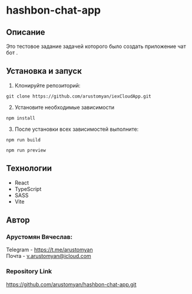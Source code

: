 # hashbon-chat-app

## Описание

Это тестовое задание задачей которого было создать приложение чат бот .

## Установка и запуск

1. Клонируйте репозиторий:

```
git clone https://github.com/arustomyan/iexCloudApp.git
```

2. Установите необходимые зависимости

```
npm install
```

3. После установки всех зависимостей выполните:

```
npm run build
```

```
npm run preview
```

## Технологии

- React
- TypeScript
- SASS
- Vite

## Автор

### Арустомян Вячеслав:

Telegram - <https://t.me/arustomyan>  
Почта - <v.arustomyan@icloud.com>

### Repository Link

https://github.com/arustomyan/hashbon-chat-app.git
